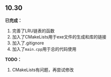## 10.30

**已完成：**
1. 完善了LRU链表的函数
2. 加入了CMakeLists用于exe文件的生成和库的链接
3. 加入了.gitignore
4. 加入了`main.cpp`用于总的代码使用

**TODO：**
1. CMakeLists有问题，再尝试修改
